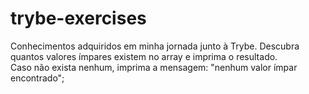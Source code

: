 # trybe-exercises
Conhecimentos adquiridos em minha jornada junto à Trybe.
Descubra quantos valores ímpares existem no array e imprima o resultado.  
Caso não exista nenhum, imprima a mensagem: "nenhum valor ímpar encontrado";  